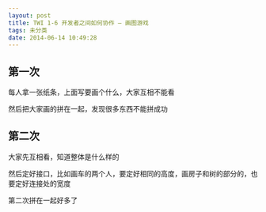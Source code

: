 ```yaml
---
layout: post
title: TWI 1-6 开发者之间如何协作 – 画图游戏
tags: 未分类
date: 2014-06-14 10:49:28
---
```


## 第一次

每人拿一张纸条，上面写要画个什么，大家互相不能看

然后把大家画的拼在一起，发现很多东西不能拼成功

## 第二次

大家先互相看，知道整体是什么样的

然后定好接口，比如画车的两个人，要定好相同的高度，画房子和树的部分的，也要定好连接处的宽度

第二次拼在一起好多了
